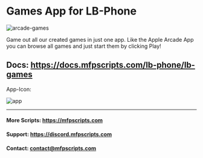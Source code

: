 # Games App for LB-Phone

![arcade-games](https://github.com/user-attachments/assets/f7caf664-b983-4190-b3e9-8b03314bc1dd)


Game out all our created games in just one app.
Like the Apple Arcade App you can browse all games and just start them by clicking Play!

Docs: https://docs.mfpscripts.com/lb-phone/lb-games
------------------------------------------


App-Icon:

![app](https://github.com/user-attachments/assets/8d42e8df-9029-4d54-a88f-ed1a0f127b62)

------------------------------------------

#### More Scripts: https://mfpscripts.com
#### Support: https://discord.mfpscripts.com
#### Contact: contact@mfpscripts.com
